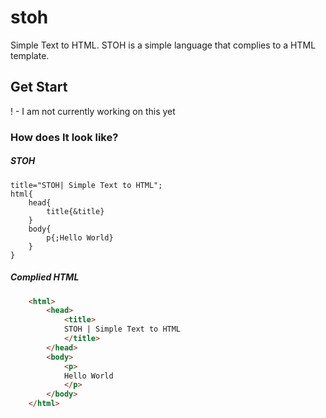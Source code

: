 # stoh
Simple Text to HTML.
STOH is a simple language that complies to a HTML template.
## Get Start
! - I am not currently working on this yet
### How does It look like?
##### STOH
```
title="STOH| Simple Text to HTML";
html{
    head{
        title{&title}
    }
    body{
        p{;Hello World}
    }
}
```
##### Complied HTML
```html
    <html>
        <head>
            <title>
            STOH | Simple Text to HTML
            </title>
        </head>
        <body>
            <p>
            Hello World
            </p>
        </body>
    </html>
```